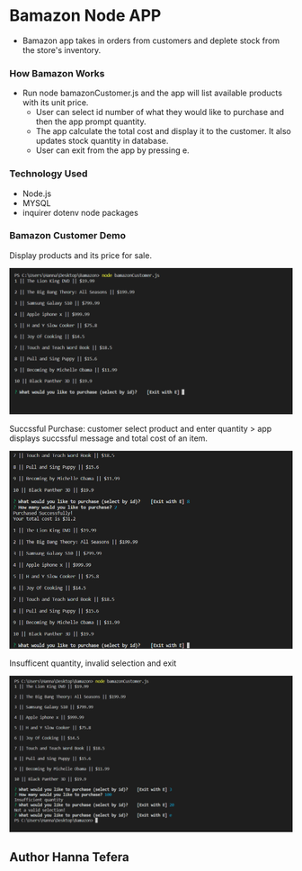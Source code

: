 # Bamazon Node APP

* Bamazon app takes in orders from customers and deplete stock from the store's inventory. 

### How Bamazon Works

* Run node bamazonCustomer.js and the app will list available products with its unit price. 
  - User can select id number of what they would like to purchase and then the app prompt quantity.
  - The app calculate the total cost and display it to the customer. It also updates stock quantity in database.
  - User can exit from the app by pressing e.

### Technology Used

* Node.js 
* MYSQL 
* inquirer dotenv node packages

### Bamazon Customer Demo

Display products and its price for sale.

<img src="https://raw.githubusercontent.com/HannaBella/Responsive-Portfolio/master/assets/images/displayProducts.png">

Succssful Purchase: customer select product and enter quantity > app displays succssful message and total cost of an item.

<img src="https://raw.githubusercontent.com/HannaBella/Responsive-Portfolio/master/assets/images/buyProduct.png">

Insufficent quantity, invalid selection and exit

<img src="https://raw.githubusercontent.com/HannaBella/Responsive-Portfolio/master/assets/images/invalidSelection.png">

## Author Hanna Tefera
